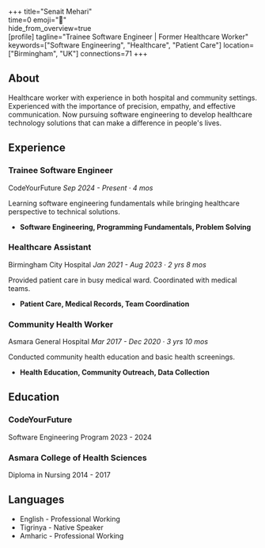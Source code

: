 +++ 
title="Senait Mehari"  
time=0 
emoji="👤"  
hide_from_overview=true  
[profile] 
tagline="Trainee Software Engineer | Former Healthcare Worker" 
keywords=["Software Engineering", "Healthcare", "Patient Care"] 
location=["Birmingham", "UK"] 
connections=71 
+++

## About

Healthcare worker with experience in both hospital and community settings. Experienced with the importance of precision, empathy, and effective communication. Now pursuing software engineering to develop healthcare technology solutions that can make a difference in people's lives.

## Experience

### Trainee Software Engineer

CodeYourFuture
_Sep 2024 - Present · 4 mos_

Learning software engineering fundamentals while bringing healthcare perspective to technical solutions.

- **Software Engineering, Programming Fundamentals, Problem Solving**

### Healthcare Assistant

Birmingham City Hospital
_Jan 2021 - Aug 2023 · 2 yrs 8 mos_

Provided patient care in busy medical ward. Coordinated with medical teams.

- **Patient Care, Medical Records, Team Coordination**

### Community Health Worker

Asmara General Hospital
_Mar 2017 - Dec 2020 · 3 yrs 10 mos_

Conducted community health education and basic health screenings.

- **Health Education, Community Outreach, Data Collection**

## Education

### CodeYourFuture

Software Engineering Program
2023 - 2024

### Asmara College of Health Sciences

Diploma in Nursing
2014 - 2017

## Languages

- English - Professional Working
- Tigrinya - Native Speaker
- Amharic - Professional Working
